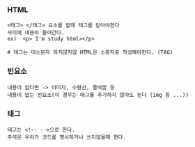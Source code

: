### HTML

    <태그> </태그> 요소를 할때 태그를 닫아야한다
    사이에 내용이 들어간다.
    ex)  <p> I'm study html></p>
    
    # 태그는 대소문자 하지않지않 HTML은 소문자로 작성해야한다. (TAG)


### 빈요소
    내용이 없다면 -> 이미지, 수평선, 줄바꿈 등
    내용이 없는 빈요소(이 경우는 태그를 추가하지 않아도 된다 (img 등 ...))


### 태그

    태그는 <!-- -->으로 한다.
    주석은 우리가 코드를 명시하거나 쓰지않을때 한다.
